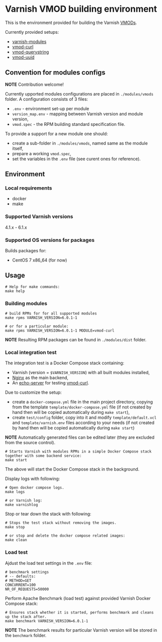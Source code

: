 # Varnish VMOD building environment

This is the environment provided for building the Varnish [VMODs](https://varnish-cache.org/vmods/).

Currently provided setups:

* [varnish-modules](https://github.com/varnish/varnish-modules)
* [vmod-curl](https://github.com/varnish/libvmod-curl)
* [vmod-querystring](https://github.com/Dridi/libvmod-querystring)
* [vmod-uuid](https://github.com/otto-de/libvmod-uuid)

## Convention for modules configs

**NOTE** Contribution welcome!

Currently upported modules configurations are placed in `./modules/vmods` folder.
A configuration consists of 3 files:

* `.env` - environment set-up per module
* `version_map.env` - mapping between Varnish version and module version,
* `vmod.spec` - the RPM building standard specification file.

To provide a support for a new module one should:

* create a sub-folder in `./modules/vmods`, named same as the module itself,
* prepare a working `vmod.spec`,
* set the variables in the `.env` file (see curent ones for reference).

## Environment

### Local requirements

* docker
* make

### Supported Varnish versions

4.1.x - 6.1.x

### Supported OS versions for packages

Builds packages for:

* CentOS 7 x86_64 (for now)

## Usage

```shell
# Help for make commands:
make help
```

### Building modules

```shell
# build RPMs for for all supported modules
make rpms VARNISH_VERSION=6.0.1-1

# or for a particular module:
make rpms VARNISH_VERSION=6.0.1-1 MODULE=vmod-curl
```

**NOTE** Resulting RPM packages can be found in `./modules/dist` folder.

### Local integration test

The integration test is a Docker Compose stack containing:

* Varnish (version = `$VARNISH_VERSION`) with all built modules installed,
* [Nginx](https://hub.docker.com/_/nginx/) as the main backend,
* An [echo-server](https://hub.docker.com/r/jmalloc/echo-server/) for testing [vmod-curl](https://github.com/varnish/libvmod-curl).

Due to customize the setup:

* create a `docker-compose.yml` file in the main project directory, copying from the template `template/docker-compose.yml` file (if not created by hand then will be copied automatically during `make start`),
* create `test/config` folder, copy into it and modify `template/default.vcl` and `template/varnish.env` files according to your needs (if not created by hand then will be copied automatically during `make start`)

**NOTE** Automatically generated files can be edited later (they are excluded from the source control).

```shell
# Starts Varnish with modules RPMs in a simple Docker Compose stack together with some backend service:
make start
```

The above will start the Docker Compose stack in the background.

Display logs with following:

```shell
# Open docker compose logs.
make logs

# or Varnish log:
make varnishlog
```

Stop or tear down the stack with following:

```shell
# Stops the test stack without removing the images.
make stop

# or stop and delete the docker compose related images:
make clean
```

### Load test

Ajdust the load test settings in the `.env` file:

```shell
# benchmark settings
# -- defaults:
# METHOD=GET
CONCURRENT=100
NR_OF_REQUESTS=50000
```

Perform Apache Benchmark (load test) against provided Varnish Docker Compose stack:

```shell
# Ensures stack whether it is started, performs benchmark and cleans up the stack after.
make benchmark VARNISH_VERSION=6.0.1-1
```

**NOTE** The benchmark results for particular Varnish version will be stored in the `benchmark` folder.
